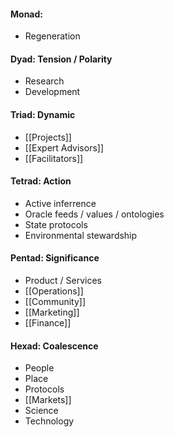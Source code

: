 #### Monad: 
- Regeneration

#### Dyad: Tension / Polarity
- Research
- Development

#### Triad: Dynamic
- [[Projects]]
- [[Expert Advisors]]
- [[Facilitators]]

#### Tetrad: Action
- Active inferrence
- Oracle feeds / values / ontologies
- State protocols
- Environmental stewardship

#### Pentad: Significance
- Product / Services
- [[Operations]]
- [[Community]]
- [[Marketing]]
- [[Finance]]

#### Hexad: Coalescence
- People
- Place
- Protocols
- [[Markets]]
- Science
- Technology
